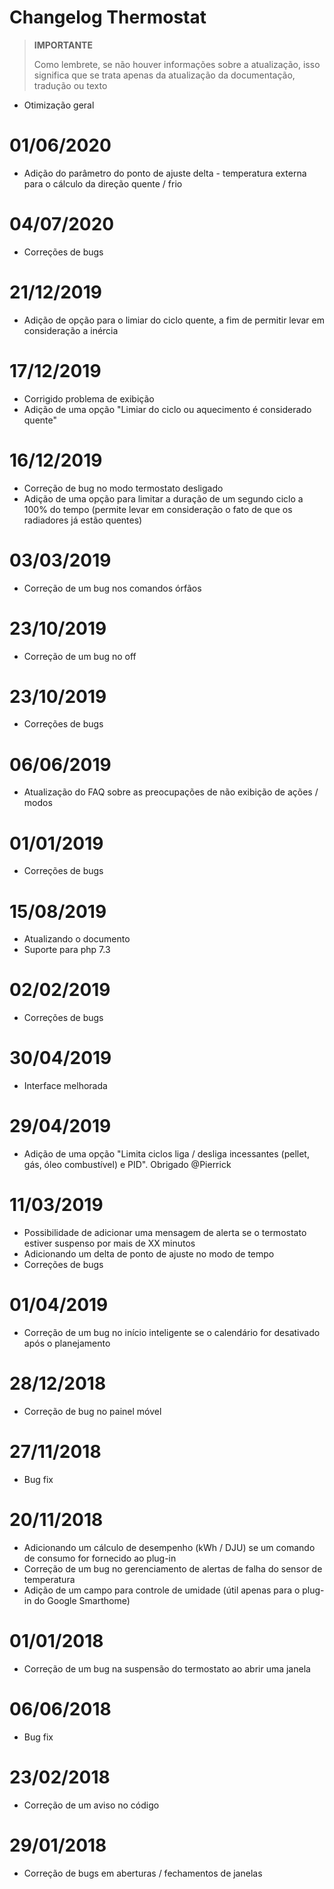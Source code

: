 # Changelog Thermostat

>**IMPORTANTE**
>
>Como lembrete, se não houver informações sobre a atualização, isso significa que se trata apenas da atualização da documentação, tradução ou texto

- Otimização geral

# 01/06/2020

- Adição do parâmetro do ponto de ajuste delta - temperatura externa para o cálculo da direção quente / frio

# 04/07/2020

- Correções de bugs

# 21/12/2019

- Adição de opção para o limiar do ciclo quente, a fim de permitir levar em consideração a inércia

# 17/12/2019

- Corrigido problema de exibição
- Adição de uma opção "Limiar do ciclo ou aquecimento é considerado quente"

# 16/12/2019

- Correção de bug no modo termostato desligado
- Adição de uma opção para limitar a duração de um segundo ciclo a 100% do tempo (permite levar em consideração o fato de que os radiadores já estão quentes)

# 03/03/2019

- Correção de um bug nos comandos órfãos

# 23/10/2019

- Correção de um bug no off

# 23/10/2019

- Correções de bugs

# 06/06/2019

- Atualização do FAQ sobre as preocupações de não exibição de ações / modos

# 01/01/2019

- Correções de bugs

# 15/08/2019

- Atualizando o documento
- Suporte para php 7.3

# 02/02/2019

- Correções de bugs

# 30/04/2019

- Interface melhorada

# 29/04/2019

- Adição de uma opção "Limita ciclos liga / desliga incessantes (pellet, gás, óleo combustível) e PID". Obrigado @Pierrick

# 11/03/2019

- Possibilidade de adicionar uma mensagem de alerta se o termostato estiver suspenso por mais de XX minutos
- Adicionando um delta de ponto de ajuste no modo de tempo
- Correções de bugs

# 01/04/2019

- Correção de um bug no início inteligente se o calendário for desativado após o planejamento

# 28/12/2018

- Correção de bug no painel móvel

# 27/11/2018

- Bug fix

# 20/11/2018

- Adicionando um cálculo de desempenho (kWh / DJU) se um comando de consumo for fornecido ao plug-in
- Correção de um bug no gerenciamento de alertas de falha do sensor de temperatura
- Adição de um campo para controle de umidade (útil apenas para o plug-in do Google Smarthome)

# 01/01/2018

- Correção de um bug na suspensão do termostato ao abrir uma janela

# 06/06/2018

- Bug fix

# 23/02/2018

- Correção de um aviso no código

# 29/01/2018

- Correção de bugs em aberturas / fechamentos de janelas
